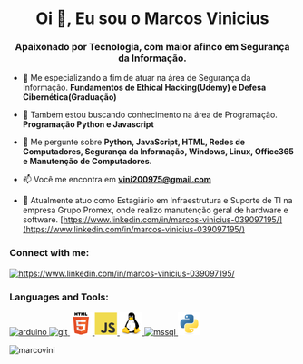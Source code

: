 <h1 align="center">Oi 👋, Eu sou o Marcos Vinicius</h1>
<h3 align="center">Apaixonado por Tecnologia, com maior afinco em Segurança da Informação.</h3>

- 🔭 Me especializando a fim de atuar na área de Segurança da Informação. **Fundamentos de Ethical Hacking(Udemy) e Defesa Cibernética(Graduação)**

- 👯 Também estou buscando conhecimento na área de Programação. **Programação Python e Javascript**

- 💬 Me pergunte sobre **Python, JavaScript, HTML, Redes de Computadores, Segurança da Informação, Windows, Linux, Office365 e Manutenção de Computadores.**

- 📫 Você me encontra em **vini200975@gmail.com**

- 📄 Atualmente atuo como Estagiário em Infraestrutura e Suporte de TI na empresa Grupo Promex, onde realizo manutenção geral de hardware e software. [https://www.linkedin.com/in/marcos-vinicius-039097195/](https://www.linkedin.com/in/marcos-vinicius-039097195/)

<h3 align="left">Connect with me:</h3>
<p align="left">
<a href="https://linkedin.com/in/https://www.linkedin.com/in/marcos-vinicius-039097195/" target="blank"><img align="center" src="https://raw.githubusercontent.com/rahuldkjain/github-profile-readme-generator/master/src/images/icons/Social/linked-in-alt.svg" alt="https://www.linkedin.com/in/marcos-vinicius-039097195/" height="30" width="40" /></a>
</p>

<h3 align="left">Languages and Tools:</h3>
<p align="left"> <a href="https://www.arduino.cc/" target="_blank" rel="noreferrer"> <img src="https://cdn.worldvectorlogo.com/logos/arduino-1.svg" alt="arduino" width="40" height="40"/> </a> <a href="https://git-scm.com/" target="_blank" rel="noreferrer"> <img src="https://www.vectorlogo.zone/logos/git-scm/git-scm-icon.svg" alt="git" width="40" height="40"/> </a> <a href="https://www.w3.org/html/" target="_blank" rel="noreferrer"> <img src="https://raw.githubusercontent.com/devicons/devicon/master/icons/html5/html5-original-wordmark.svg" alt="html5" width="40" height="40"/> </a> <a href="https://developer.mozilla.org/en-US/docs/Web/JavaScript" target="_blank" rel="noreferrer"> <img src="https://raw.githubusercontent.com/devicons/devicon/master/icons/javascript/javascript-original.svg" alt="javascript" width="40" height="40"/> </a> <a href="https://www.linux.org/" target="_blank" rel="noreferrer"> <img src="https://raw.githubusercontent.com/devicons/devicon/master/icons/linux/linux-original.svg" alt="linux" width="40" height="40"/> </a> <a href="https://www.microsoft.com/en-us/sql-server" target="_blank" rel="noreferrer"> <img src="https://www.svgrepo.com/show/303229/microsoft-sql-server-logo.svg" alt="mssql" width="40" height="40"/> </a> <a href="https://www.python.org" target="_blank" rel="noreferrer"> <img src="https://raw.githubusercontent.com/devicons/devicon/master/icons/python/python-original.svg" alt="python" width="40" height="40"/> </a> </p>

<p><img align="center" src="https://github-readme-stats.vercel.app/api/top-langs?username=marcovini&show_icons=true&locale=en&layout=compact" alt="marcovini" /></p>
